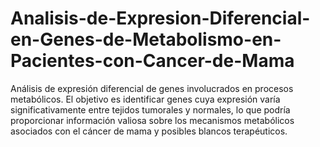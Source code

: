 # Analisis-de-Expresion-Diferencial-en-Genes-de-Metabolismo-en-Pacientes-con-Cancer-de-Mama
Análisis de expresión diferencial de genes involucrados en procesos metabólicos. El objetivo es identificar genes cuya expresión varía significativamente entre tejidos tumorales y normales, lo que podría proporcionar información valiosa sobre los mecanismos metabólicos asociados con el cáncer de mama y posibles blancos terapéuticos.
